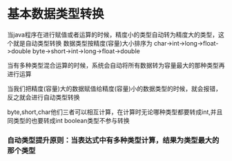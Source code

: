 # 基本数据类型转换
当java程序在进行赋值或者运算的时候，精度小的类型自动转为精度大的类型，这个就是自动类型转换
数据类型按精度(容量)大小排序为
char->int->long->float->double
byte->short->int->long->float->double

当有多种类型混合运算的时候，系统会自动将所有数据转为容量最大的那种类型再进行运算

当我们把精度(容量)大的数据赋值给精度(容量)小的数据类型的时候，就会报错，反之就会进行自动类型转换

byte,short,char他们三者可以相互计算，在计算时无论哪种类型都要转成int,并且同类型的也要转成int
boolean类型不参与转换

### 自动类型提升原则：当表达式中有多种类型计算，结果为类型最大的那个类型

